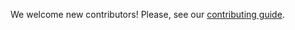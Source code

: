 We welcome new contributors! Please, see our
[contributing guide](https://open-metric-learning.readthedocs.io/en/latest/from_readme/contributing.html).
